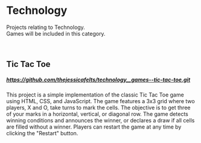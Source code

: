 # **Technology**

Projects relating to Technology.<br/>
Games will be included in this category.

<br/>

## **Tic Tac Toe** <br/>
##### https://github.com/thejessicafelts/technology__games--tic-tac-toe.git <br/>
This project is a simple implementation of the classic Tic Tac Toe game using HTML, CSS, and JavaScript. The game features a 3x3 grid where two players, X and O, take turns to mark the cells. The objective is to get three of your marks in a horizontal, vertical, or diagonal row. The game detects winning conditions and announces the winner, or declares a draw if all cells are filled without a winner. Players can restart the game at any time by clicking the "Restart" button.
